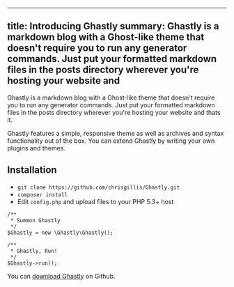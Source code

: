 -----
title: Introducing Ghastly
summary: Ghastly is a markdown blog with a Ghost-like theme that doesn't require you to run any generator commands. Just put your formatted markdown files in the posts directory wherever you're hosting your website and 
-----


Ghastly is a markdown blog with a Ghost-like theme that doesn't require you to run any generator commands. Just put your formatted markdown files in the posts directory wherever you're hosting your website and thats it.

Ghastly features a simple, responsive theme as well as archives and syntax functionality out of the box. You can extend Ghastly by writing your own plugins and themes.

## Installation

- `git clone https://github.com/chrisgillis/Ghastly.git`
- `composer install`
- Edit `config.php` and upload files to your PHP 5.3+ host

<pre><code class="language-php">/**
 * Summon Ghastly
 */
$Ghastly = new \Ghastly\Ghastly();

/**
 * Ghastly, Run!
 */
$Ghastly->run();
</code></pre>

You can [download Ghastly](https://github.com/chrisgillis/Ghastly) on Github.

